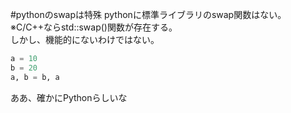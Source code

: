 #pythonのswapは特殊
pythonに標準ライブラリのswap関数はない。  
※C/C++ならstd::swap()関数が存在する。  
しかし、機能的にないわけではない。  

``` python
a = 10
b = 20
a, b = b, a
```

ああ、確かにPythonらしいな

